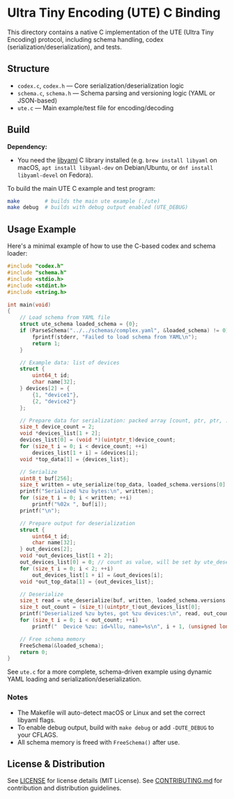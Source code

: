 # Ultra Tiny Encoding (UTE) C Binding

This directory contains a native C implementation of the UTE (Ultra Tiny Encoding) protocol, including schema handling, codex (serialization/deserialization), and tests.

## Structure

- `codex.c`, `codex.h` — Core serialization/deserialization logic
- `schema.c`, `schema.h` — Schema parsing and versioning logic (YAML or JSON-based)
- `ute.c` — Main example/test file for encoding/decoding


## Build

**Dependency:**

- You need the [libyaml](https://pyyaml.org/wiki/LibYAML) C library installed (e.g. `brew install libyaml` on macOS, `apt install libyaml-dev` on Debian/Ubuntu, or `dnf install libyaml-devel` on Fedora).

To build the main UTE C example and test program:

```sh
make        # builds the main ute example (./ute)
make debug  # builds with debug output enabled (UTE_DEBUG)
```




## Usage Example

Here's a minimal example of how to use the C-based codex and schema loader:

```c
#include "codex.h"
#include "schema.h"
#include <stdio.h>
#include <stdint.h>
#include <string.h>

int main(void)
{
    // Load schema from YAML file
    struct ute_schema loaded_schema = {0};
    if (ParseSchema("../../schemas/complex.yaml", &loaded_schema) != 0) {
        fprintf(stderr, "Failed to load schema from YAML\n");
        return 1;
    }

    // Example data: list of devices
    struct {
        uint64_t id;
        char name[32];
    } devices[2] = {
        {1, "device1"},
        {2, "device2"}
    };

    // Prepare data for serialization: packed array [count, ptr, ptr, ...]
    size_t device_count = 2;
    void *devices_list[1 + 2];
    devices_list[0] = (void *)(uintptr_t)device_count;
    for (size_t i = 0; i < device_count; ++i)
        devices_list[1 + i] = &devices[i];
    void *top_data[1] = {devices_list};

    // Serialize
    uint8_t buf[256];
    size_t written = ute_serialize(top_data, loaded_schema.versions[0].fields, buf, sizeof(buf));
    printf("Serialized %zu bytes:\n", written);
    for (size_t i = 0; i < written; ++i)
        printf("%02x ", buf[i]);
    printf("\n");

    // Prepare output for deserialization
    struct {
        uint64_t id;
        char name[32];
    } out_devices[2];
    void *out_devices_list[1 + 2];
    out_devices_list[0] = 0; // count as value, will be set by ute_deserialize
    for (size_t i = 0; i < 2; ++i)
        out_devices_list[1 + i] = &out_devices[i];
    void *out_top_data[1] = {out_devices_list};

    // Deserialize
    size_t read = ute_deserialize(buf, written, loaded_schema.versions[0].fields, out_top_data);
    size_t out_count = (size_t)(uintptr_t)out_devices_list[0];
    printf("Deserialized %zu bytes, got %zu devices:\n", read, out_count);
    for (size_t i = 0; i < out_count; ++i)
        printf("  Device %zu: id=%llu, name=%s\n", i + 1, (unsigned long long)out_devices[i].id, out_devices[i].name);

    // Free schema memory
    FreeSchema(&loaded_schema);
    return 0;
}
```

See `ute.c` for a more complete, schema-driven example using dynamic YAML loading and serialization/deserialization.

### Notes
- The Makefile will auto-detect macOS or Linux and set the correct libyaml flags.
- To enable debug output, build with `make debug` or add `-DUTE_DEBUG` to your CFLAGS.
- All schema memory is freed with `FreeSchema()` after use.

## License & Distribution

See [LICENSE](../../LICENSE) for license details (MIT License).
See [CONTRIBUTING.md](../../CONTRIBUTING.md) for contribution and distribution guidelines.

